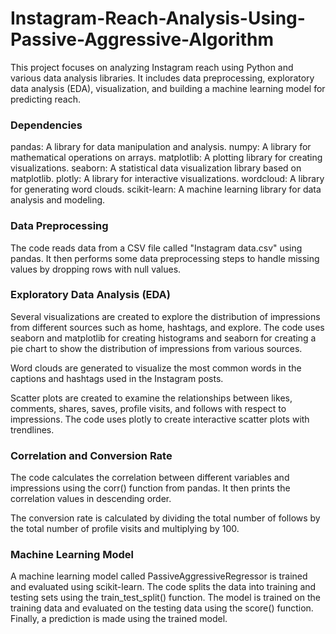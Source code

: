 # Instagram-Reach-Analysis-Using-Passive-Aggressive-Algorithm

This project focuses on analyzing Instagram reach using Python and various data analysis libraries. It includes data preprocessing, exploratory data analysis (EDA), visualization, and building a machine learning model for predicting reach.

### Dependencies

pandas: A library for data manipulation and analysis.
numpy: A library for mathematical operations on arrays.
matplotlib: A plotting library for creating visualizations.
seaborn: A statistical data visualization library based on matplotlib.
plotly: A library for interactive visualizations.
wordcloud: A library for generating word clouds.
scikit-learn: A machine learning library for data analysis and modeling.

### Data Preprocessing

The code reads data from a CSV file called "Instagram data.csv" using pandas. It then performs some data preprocessing steps to handle missing values by dropping rows with null values.

### Exploratory Data Analysis (EDA)

Several visualizations are created to explore the distribution of impressions from different sources such as home, hashtags, and explore. The code uses seaborn and matplotlib for creating histograms and seaborn for creating a pie chart to show the distribution of impressions from various sources.

Word clouds are generated to visualize the most common words in the captions and hashtags used in the Instagram posts.

Scatter plots are created to examine the relationships between likes, comments, shares, saves, profile visits, and follows with respect to impressions. The code uses plotly to create interactive scatter plots with trendlines.

### Correlation and Conversion Rate

The code calculates the correlation between different variables and impressions using the corr() function from pandas. It then prints the correlation values in descending order.

The conversion rate is calculated by dividing the total number of follows by the total number of profile visits and multiplying by 100.

### Machine Learning Model

A machine learning model called PassiveAggressiveRegressor is trained and evaluated using scikit-learn. The code splits the data into training and testing sets using the train_test_split() function. The model is trained on the training data and evaluated on the testing data using the score() function. Finally, a prediction is made using the trained model.
